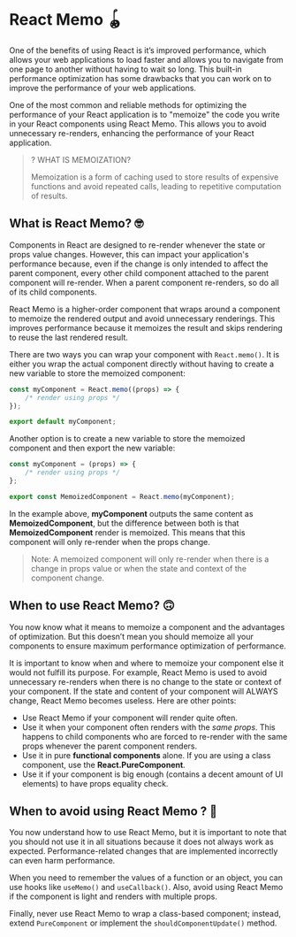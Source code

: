# React Memo 🪀

One of the benefits of using React is it’s improved performance, which allows your web applications to load faster and allows you to navigate from one page to another without having to wait so long. This built-in performance optimization has some drawbacks that you can work on to improve the performance of your web applications.

One of the most common and reliable methods for optimizing the performance of your React application is to "memoize" the code you write in your React components using React Memo. This allows you to avoid unnecessary re-renders, enhancing the performance of your React application.

> ? WHAT IS MEMOIZATION?
> 
> Memoization is a form of caching used to store results of expensive functions and avoid repeated calls, leading to repetitive computation of results.

## What is React Memo? 🤓

Components in React are designed to re-render whenever the state or props value changes. However, this can impact your application's performance because, even if the change is only intended to affect the parent component, every other child component attached to the parent component will re-render. When a parent component re-renders, so do all of its child components.

React Memo is a higher-order component that wraps around a component to memoize the rendered output and avoid unnecessary renderings. This improves performance because it memoizes the result and skips rendering to reuse the last rendered result.

There are two ways you can wrap your component with ```React.memo()```. It is either you wrap the actual component directly without having to create a new variable to store the memoized component:

```jsx
const myComponent = React.memo((props) => {
    /* render using props */
});

export default myComponent;
```

Another option is to create a new variable to store the memoized component and then export the new variable:

```jsx
const myComponent = (props) => {
    /* render using props */
};

export const MemoizedComponent = React.memo(myComponent);
```

In the example above, **myComponent** outputs the same content as **MemoizedComponent**, but the difference between both is that **MemoizedComponent** render is memoized. This means that this component will only re-render when the props change.

> Note: A memoized component will only re-render when there is a change in props value or when the state and context of the component change.


## When to use React Memo? 🙃
You now know what it means to memoize a component and the advantages of optimization. But this doesn’t mean you should memoize all your components to ensure maximum performance optimization of performance.

It is important to know when and where to memoize your component else it would not fulfill its purpose. For example, React Memo is used to avoid unnecessary re-renders when there is no change to the state or context of your component. If the state and content of your component will ALWAYS change, React Memo becomes useless. Here are other points:

- Use React Memo if your component will render quite often.
- Use it when your component often renders with the *same props*. This happens to child components who are forced to re-render with the same props whenever the parent component renders.
- Use it in pure **functional components** alone. If you are using a class component, use the **React.PureComponent**.
- Use it if your component is big enough (contains a decent amount of UI elements) to have props equality check.


## When to avoid using React Memo ? 🙂
You now understand how to use React Memo, but it is important to note that you should not use it in all situations because it does not always work as expected. Performance-related changes that are implemented incorrectly can even harm performance.

When you need to remember the values of a function or an object, you can use hooks like ```useMemo()``` and ```useCallback()```. Also, avoid using React Memo if the component is light and renders with multiple props.

Finally, never use React Memo to wrap a class-based component; instead, extend ```PureComponent``` or implement the ```shouldComponentUpdate()``` method.